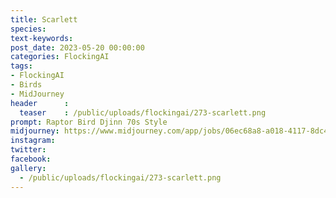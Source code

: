 ```yaml
---
title: Scarlett
species: 
text-keywords: 
post_date: 2023-05-20 00:00:00
categories: FlockingAI
tags:
- FlockingAI
- Birds
- MidJourney 
header      :
  teaser    : /public/uploads/flockingai/273-scarlett.png
prompt: Raptor Bird Djinn 70s Style
midjourney: https://www.midjourney.com/app/jobs/06ec68a8-a018-4117-8dc4-cea30581c573
instagram: 
twitter: 
facebook: 
gallery: 
  - /public/uploads/flockingai/273-scarlett.png
---
```


